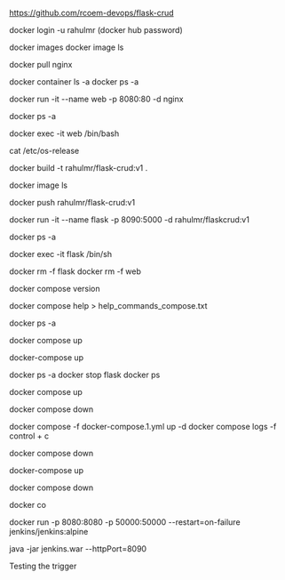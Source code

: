 


https://github.com/rcoem-devops/flask-crud


docker login -u rahulmr
(docker hub password)

docker images
docker image ls

docker pull nginx

docker container ls -a
docker ps -a

docker run -it --name web -p 8080:80 -d nginx

docker ps -a

docker exec -it web /bin/bash

cat /etc/os-release 


docker build -t rahulmr/flask-crud:v1 .

docker image ls

docker push rahulmr/flask-crud:v1



docker run -it --name flask -p 8090:5000 -d rahulmr/flaskcrud:v1

docker ps -a

docker exec -it flask /bin/sh



docker rm -f flask
docker rm -f web


docker compose version

docker compose help > help_commands_compose.txt

docker ps -a

docker compose up

docker-compose up



docker ps -a
docker stop flask
docker ps 

docker compose up

docker compose down

docker compose -f docker-compose.1.yml up -d
docker compose logs -f 
control + c

docker compose down

docker-compose up

docker compose down

docker co

docker run -p 8080:8080 -p 50000:50000 --restart=on-failure jenkins/jenkins:alpine


java -jar jenkins.war --httpPort=8090

Testing the trigger


